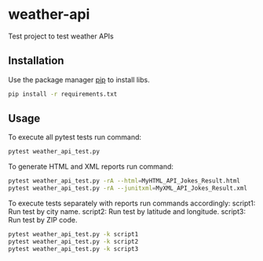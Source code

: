 # weather-api
Test project to test weather APIs

## Installation

Use the package manager [pip](https://pip.pypa.io/en/stable/) to install libs.

```bash
pip install -r requirements.txt
```

## Usage

To execute all pytest tests run command:

```bash
pytest weather_api_test.py 
```

To generate HTML and XML reports run command:

```bash
pytest weather_api_test.py -rA --html=MyHTML_API_Jokes_Result.html 
pytest weather_api_test.py -rA --junitxml=MyXML_API_Jokes_Result.xml
```
To execute tests separately with reports run commands accordingly:
    script1: Run test by city name.
    script2: Run test by latitude and longitude.
    script3: Run test by ZIP code.

```bash
pytest weather_api_test.py -k script1
pytest weather_api_test.py -k script2
pytest weather_api_test.py -k script3
```
